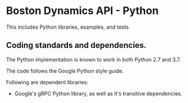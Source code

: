 # Boston Dynamics API - Python

This includes Python libraries, examples, and tests.

## Coding standards and dependencies.

The Python implementation is known to work in both Python 2.7 and 3.7.

The code follows the Google Python style guide.

Following are dependent libraries:
  * Google's gRPC Python library, as well as it's transitive dependencies.
